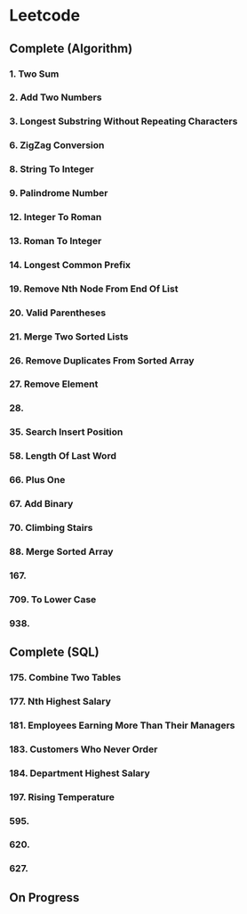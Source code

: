 # Leetcode
## Complete (Algorithm)
### 1. Two Sum
### 2. Add Two Numbers
### 3. Longest Substring Without Repeating Characters
### 6. ZigZag Conversion
### 8. String To Integer
### 9. Palindrome Number
### 12. Integer To Roman
### 13. Roman To Integer
### 14. Longest Common Prefix
### 19. Remove Nth Node From End Of List
### 20. Valid Parentheses
### 21. Merge Two Sorted Lists
### 26. Remove Duplicates From Sorted Array
### 27. Remove Element
### 28. 
### 35. Search Insert Position
### 58. Length Of Last Word
### 66. Plus One
### 67. Add Binary
### 70. Climbing Stairs
### 88. Merge Sorted Array
### 167. 
### 709. To Lower Case
### 938. 
## Complete (SQL)
### 175. Combine Two Tables
### 177. Nth Highest Salary
### 181. Employees Earning More Than Their Managers
### 183. Customers Who Never Order
### 184. Department Highest Salary
### 197. Rising Temperature
### 595.
### 620.
### 627.

## On Progress
###